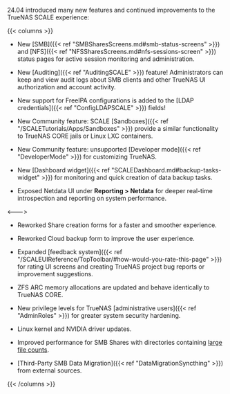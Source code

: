 &NewLine;

24.04 introduced many new features and continued improvements to the TrueNAS SCALE experience:

{{< columns >}}

* New [SMB]({{< ref "SMBSharesScreens.md#smb-status-screens" >}}) and [NFS]({{< ref "NFSSharesScreens.md#nfs-sessions-screen" >}}) status pages for active session monitoring and administration.

* New [Auditing]({{< ref "AuditingSCALE" >}}) feature! Administrators can keep and view audit logs about SMB clients and other TrueNAS UI authorization and account activity.

* New support for FreeIPA configurations is added to the [LDAP credentials]({{< ref "ConfigLDAPSCALE" >}}) fields!

* New Community feature: SCALE [Sandboxes]({{< ref "/SCALETutorials/Apps/Sandboxes" >}}) provide a similar functionality to TrueNAS CORE jails or Linux LXC containers.

* New Community feature: unsupported [Developer mode]({{< ref "DeveloperMode" >}}) for customizing TrueNAS.

* New [Dashboard widget]({{< ref "SCALEDashboard.md#backup-tasks-widget" >}}) for monitoring and quick creation of data backup tasks.

* Exposed Netdata UI under **Reporting > Netdata** for deeper real-time introspection and reporting on system performance.

<--->
* Reworked Share creation forms for a faster and smoother experience.

* Reworked Cloud backup form to improve the user experience.

* Expanded [feedback system]({{< ref "/SCALEUIReference/TopToolbar/#how-would-you-rate-this-page" >}}) for rating UI screens and creating TrueNAS project bug reports or improvement suggestions.

* ZFS ARC memory allocations are updated and behave identically to TrueNAS CORE.

* New privilege levels for TrueNAS [administrative users]({{< ref "AdminRoles" >}}) for greater system security hardening.

* Linux kernel and NVIDIA driver updates.

* Improved performance for SMB Shares with directories containing [large file counts](https://www.truenas.com/docs/references/performance/smbfiletimes/).

* [Third-Party SMB Data Migration]({{< ref "DataMigrationSyncthing" >}}) from external sources.

{{< /columns >}}
